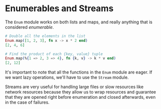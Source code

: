 # Enumerables and Streams

The `Enum` module works on both lists and maps, and really anything that is considered _enumerable_.

```ex
# Double all the elements in the list
Enum.map([1, 2, 3], fn x -> x * 2 end)
[2, 4, 6]

# Find the product of each {key, value} tuple
Enum.map(%{1 => 2, 3 => 4}, fn {k, v} -> k * v end)
[2, 12]
```

It's important to note that all the functions in the `Enum` module are eager. If we want lazy operations, we'll have to use the `Stream` module.

Streams are very useful for handling large files or slow resources like network resources because they allow us to wrap resources and guarantee that they are opened right before enumeration and closed afterwards, even in the case of failures.
